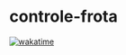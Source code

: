 # controle-frota

[![wakatime](https://wakatime.com/badge/github/LcsCamacho/controle-frota.svg)](https://wakatime.com/badge/github/LcsCamacho/controle-frota)